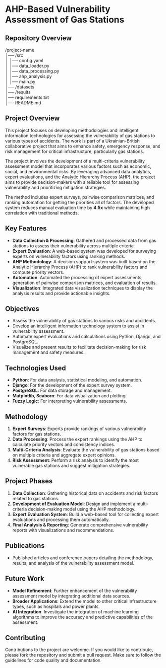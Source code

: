 # AHP-Based Vulnerability Assessment of Gas Stations

## Repository Overview
/project-name  
│── /src  
│   │── config.yaml            
│   │── data_loader.py           
│   │── data_processing.py      
│   │── ahp_analysis.py          
│   │── main.py                  
│── /datasets                    
│── /results                   
│── requirements.txt            
│── README.md                   


## Project Overview
This project focuses on developing methodologies and intelligent information technologies for assessing the vulnerability of gas stations to various types of accidents. The work is part of a Ukrainian-British collaborative project that aims to enhance safety, emergency response, and risk management for critical infrastructure, particularly gas stations.

The project involves the development of a multi-criteria vulnerability assessment model that incorporates various factors such as economic, social, and environmental risks. By leveraging advanced data analytics, expert evaluations, and the Analytic Hierarchy Process (AHP), the project aims to provide decision-makers with a reliable tool for assessing vulnerability and prioritizing mitigation strategies. 

The method includes expert surveys, pairwise comparison matrices, and ranking automation for getting the priorities all of factors. The developed system reduces manual evaluation time by **4.5x** while maintaining high correlation with traditional methods.

## Key Features 
- **Data Collection & Processing**: Gathered and processed data from gas stations to assess their vulnerability across multiple criteria.
- **Expert Evaluation**: A web-based system was developed for surveying experts on vulnerability factors using ranking methods.
- **AHP Methodology**: A decision support system was built based on the Analytic Hierarchy Process (AHP) to rank vulnerability factors and compute priority vectors.
- **Automation**: Automated the processing of expert assessments, generation of pairwise comparison matrices, and evaluation of results.
- **Visualization**: Integrated data visualization techniques to display the analysis results and provide actionable insights.

## Objectives
- Assess the vulnerability of gas stations to various risks and accidents.
- Develop an intelligent information technology system to assist in vulnerability assessment.
- Automate expert evaluations and calculations using Python, Django, and PostgreSQL.
- Visualize and present results to facilitate decision-making for risk management and safety measures.

## Technologies Used
- **Python**: For data analysis, statistical modeling, and automation.
- **Django**: For the development of the expert survey system.
- **PostgreSQL**: For data storage and management.
- **Matplotlib, Seaborn**: For data visualization and plotting.
- **Fuzzy Logic**: For interpreting vulnerability assessments.

## Methodology
1. **Expert Surveys**: Experts provide rankings of various vulnerability factors for gas stations.
2. **Data Processing**: Process the expert rankings using the AHP to calculate priority vectors and consistency indices.
3. **Multi-Criteria Analysis**: Evaluate the vulnerability of gas stations based on multiple criteria and aggregate expert opinions.
4. **Risk Assessment**: Perform a risk analysis to identify the most vulnerable gas stations and suggest mitigation strategies.

## Project Phases
1. **Data Collection**: Gathering historical data on accidents and risk factors related to gas stations.
2. **Development of Evaluation Model**: Design and implement a multi-criteria decision-making model using the AHP methodology.
3. **Expert Evaluation System**: Build a web-based tool for collecting expert evaluations and processing them automatically.
4. **Final Analysis & Reporting**: Generate comprehensive vulnerability reports with visualizations and recommendations.

## Publications
- Published articles and conference papers detailing the methodology, results, and analysis of the vulnerability assessment model.

## Future Work
- **Model Refinement**: Further enhancement of the vulnerability assessment model by integrating additional data sources.
- **Broader Applications**: Extend the model to other critical infrastructure types, such as hospitals and power plants.
- **AI Integration**: Investigate the integration of machine learning algorithms to improve the accuracy and predictive capabilities of the assessment.

## Contributing
Contributions to the project are welcome. If you would like to contribute, please fork the repository and submit a pull request. Make sure to follow the guidelines for code quality and documentation.

